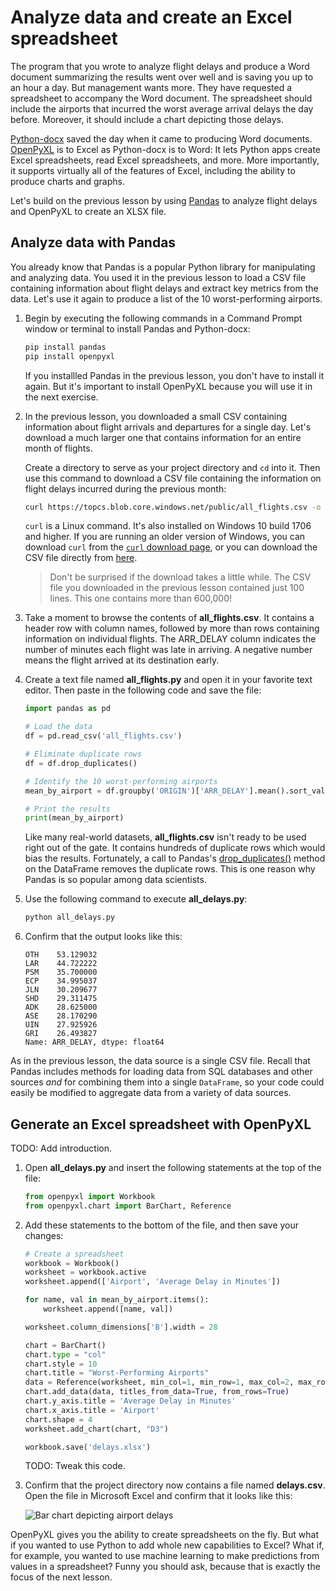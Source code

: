 # Analyze data and create an Excel spreadsheet

The program that you wrote to analyze flight delays and produce a Word document summarizing the results went over well and is saving you up to an hour a day. But management wants more. They have requested a spreadsheet to accompany the Word document. The spreadsheet should include the airports that incurred the worst average arrival delays the day before. Moreover, it should include a chart depicting those delays.

[Python-docx](https://python-docx.readthedocs.io/en/latest/) saved the day when it came to producing Word documents. [OpenPyXL](https://openpyxl.readthedocs.io/en/stable/) is to Excel as Python-docx is to Word: It lets Python apps create Excel spreadsheets, read Excel spreadsheets, and more. More importantly, it supports virtually all of the features of Excel, including the ability to produce charts and graphs.

Let's build on the previous lesson by using [Pandas](https://pandas.pydata.org/) to analyze flight delays and OpenPyXL to create an XLSX file.

## Analyze data with Pandas

You already know that Pandas is a popular Python library for manipulating and analyzing data. You used it in the previous lesson to load a CSV file containing information about flight delays and extract key metrics from the data. Let's use it again to produce a list of the 10 worst-performing airports.

1. Begin by executing the following commands in a Command Prompt window or terminal to install Pandas and Python-docx:

	```bash
	pip install pandas
	pip install openpyxl
	```

    If you installled Pandas in the previous lesson, you don't have to install it again. But it's important to install OpenPyXL because you will use it in the next exercise.

1. In the previous lesson, you downloaded a small CSV containing information about flight arrivals and departures for a single day. Let's download a much larger one that contains information for an entire month of flights.

    Create a directory to serve as your project directory and `cd` into it. Then use this command to download a CSV file containing the information on flight delays incurred during the previous month:

	```bash
	curl https://topcs.blob.core.windows.net/public/all_flights.csv -o all_flights.csv
	```

	`curl` is a Linux command. It's also installed on Windows 10 build 1706 and higher. If you are running an older version of Windows, you can download `curl` from the [`curl` download page](https://curl.haxx.se/download.html), or you can download the CSV file directly from [here](https://topcs.blob.core.windows.net/public/all_flight.csv).

    > Don't be surprised if the download takes a little while. The CSV file you downloaded in the previous lesson contained just 100 lines. This one contains more than 600,000!

1. Take a moment to browse the contents of **all_flights.csv**. It contains a header row with column names, followed by more than rows containing information on individual flights. The ARR_DELAY column indicates the number of minutes each flight was late in arriving. A negative number means the flight arrived at its destination early.

1. Create a text file named **all_flights.py** and open it in your favorite text editor. Then paste in the following code and save the file:

	```python
	import pandas as pd
	
    # Load the data
	df = pd.read_csv('all_flights.csv')

    # Eliminate duplicate rows
    df = df.drop_duplicates()

    # Identify the 10 worst-performing airports
    mean_by_airport = df.groupby('ORIGIN')['ARR_DELAY'].mean().sort_values(ascending=False).head(10)

    # Print the results
	print(mean_by_airport)
	```

	Like many real-world datasets, **all_flights.csv** isn't ready to be used right out of the gate. It contains hundreds of duplicate rows which would bias the results. Fortunately, a call to Pandas's [drop_duplicates()](https://pandas.pydata.org/pandas-docs/stable/reference/api/pandas.DataFrame.drop_duplicates.html) method on the DataFrame removes the duplicate rows. This is one reason why Pandas is so popular among data scientists.

1. Use the following command to execute **all_delays.py**:

	```bash
	python all_delays.py
	```

1. Confirm that the output looks like this:

	```
    OTH    53.129032
    LAR    44.722222
    PSM    35.700000
    ECP    34.995037
    JLN    30.209677
    SHD    29.311475
    ADK    28.625000
    ASE    28.170290
    UIN    27.925926
    GRI    26.493827
    Name: ARR_DELAY, dtype: float64
	```

As in the previous lesson, the data source is a single CSV file. Recall that Pandas includes methods for loading data from SQL databases and other sources *and* for combining them into a single `DataFrame`, so your code could easily be modified to aggregate data from a variety of data sources.

## Generate an Excel spreadsheet with OpenPyXL

TODO: Add introduction.

1. Open **all_delays.py** and insert the following statements at the top of the file:

	```python
    from openpyxl import Workbook
    from openpyxl.chart import BarChart, Reference
	```

1. Add these statements to the bottom of the file, and then save your changes:

	```python
    # Create a spreadsheet
    workbook = Workbook()
    worksheet = workbook.active
    worksheet.append(['Airport', 'Average Delay in Minutes'])

    for name, val in mean_by_airport.items():
        worksheet.append([name, val])

    worksheet.column_dimensions['B'].width = 28

    chart = BarChart()
    chart.type = "col"
    chart.style = 10
    chart.title = "Worst-Performing Airports"
    data = Reference(worksheet, min_col=1, min_row=1, max_col=2, max_row=11)
    chart.add_data(data, titles_from_data=True, from_rows=True)
    chart.y_axis.title = 'Average Delay in Minutes'
    chart.x_axis.title = 'Airport'
    chart.shape = 4
    worksheet.add_chart(chart, "D3")

    workbook.save('delays.xlsx')
	```

    TODO: Tweak this code.

1. Confirm that the project directory now contains a file named **delays.csv**. Open the file in Microsoft Excel and confirm that it looks like this:

    ![Bar chart depicting airport delays](media/tk.png)

OpenPyXL gives you the ability to create spreadsheets on the fly. But what if you wanted to use Python to add whole new capabilities to Excel? What if, for example, you wanted to use machine learning to make predictions from values in a spreadsheet? Funny you should ask, because that is exactly the focus of the next lesson.